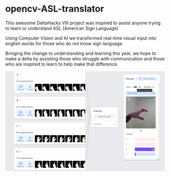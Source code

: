 # opencv-ASL-translator
This awesome DeltaHacks VIII project was inspired to assist anyone trying to learn or understand ASL (American Sign Language)

Using Computer Vision and AI we transformed real-time visual input into english words for those who do not know sign language.

Bringing the change to understanding and learning this year, we hope to make a delta by assisting those who struggle with communication and those who are inspired to learn to help make that difference.

![Training Data](https://github.com/Ashpan/opencv-ASL-translator/blob/master/images/trainingData.png)
